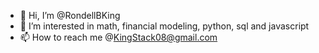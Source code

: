 - 👋 Hi, I’m @RondellBKing
- 👀 I’m interested in math, financial modeling, python, sql and javascript
- 📫 How to reach me @KingStack08@gmail.com

<!---
RondellBKing/RondellBKing is a ✨ special ✨ repository because its `README.md` (this file) appears on your GitHub profile.
You can click the Preview link to take a look at your changes.
--->
